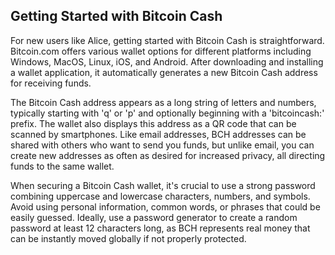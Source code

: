## Getting Started with Bitcoin Cash

For new users like Alice, getting started with Bitcoin Cash is straightforward. Bitcoin.com offers various wallet options for different platforms including Windows, MacOS, Linux, iOS, and Android. After downloading and installing a wallet application, it automatically generates a new Bitcoin Cash address for receiving funds.

The Bitcoin Cash address appears as a long string of letters and numbers, typically starting with 'q' or 'p' and optionally beginning with a 'bitcoincash:' prefix. The wallet also displays this address as a QR code that can be scanned by smartphones. Like email addresses, BCH addresses can be shared with others who want to send you funds, but unlike email, you can create new addresses as often as desired for increased privacy, all directing funds to the same wallet.

When securing a Bitcoin Cash wallet, it's crucial to use a strong password combining uppercase and lowercase characters, numbers, and symbols. Avoid using personal information, common words, or phrases that could be easily guessed. Ideally, use a password generator to create a random password at least 12 characters long, as BCH represents real money that can be instantly moved globally if not properly protected.